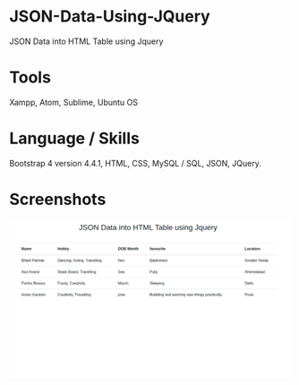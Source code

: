 # JSON-Data-Using-JQuery
JSON Data into HTML Table using Jquery

# Tools
Xampp, Atom, Sublime, Ubuntu OS

# Language / Skills
Bootstrap 4 version 4.4.1, HTML, CSS, MySQL / SQL, JSON, JQuery.

# Screenshots

![alt text](https://github.com/Bharti-Parmar/JSON-Data-Using-JQuery/blob/master/Screenshot%20from%202020-05-13%2010-01-11.png)
